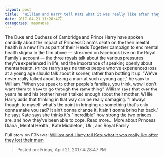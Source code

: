```yaml
---
layout: post
title:  "William and Harry tell Kate what it was really like after they lost their mum"
date: 2017-04-21 11:28:47Z
categories: mashable
---
```


The Duke and Duchess of Cambridge and Prince Harry have spoken candidly about the impact of Princess Diana's death on the their mental health in a new film as part of their Heads Together campaign to end mental health stigma In the film above — streamed on Facebook Live on the Royal Family's account — the three royals talk about the various pressures they've experienced in life, and the importance of speaking openly about mental health. Prince Harry says he thinks people who've experienced loss at a young age should talk about it sooner, rather than bottling it up. "We've never really talked about losing a mum at such a young age," he says to William. "When you speak to other people's families, you think, wow I don't want them to have to go through the same thing." William says that over the years he and his brother haven't talked enough about their mother. WHile Harry adds that thinking in that way can be really damaging. "I always thought to myself, what's the point in bringing up something that's only gonna make you sad? It ain't gonna change it. It ain't gonna bring her back," he says Kate says she thinks it's "incredible" how strong the two princes are, and how they've been able to cope. Read more... More about Princess Diana , Mental Health , Kate Middleton , Uk , and Royal Family


Full story on F3News: [William and Harry tell Kate what it was really like after they lost their mum](http://www.f3nws.com/n/nm2apC)

> Posted on: Friday, April 21, 2017 4:28:47 PM
